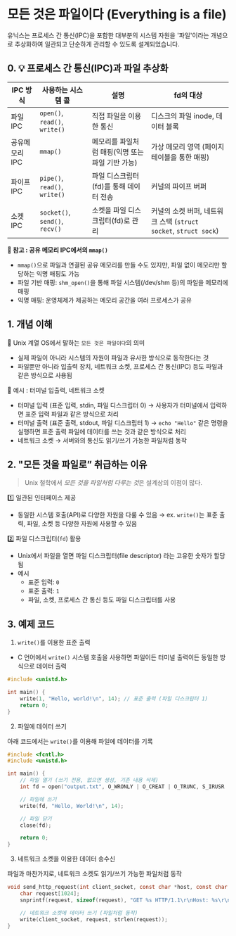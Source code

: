 # 모든 것은 파일이다 (Everything is a file)

유닉스는 프로세스 간 통신(IPC)을 포함한 대부분의 시스템 자원을 '파일'이라는 개념으로 추상화하여 일관되고 단순하게 관리할 수 있도록 설계되었습니다.

## 0. 💡 프로세스 간 통신(IPC)과 파일 추상화

| IPC 방식       | 사용하는 시스템 콜             | 설명                                             | fd의 대상                                                        |
| -------------- | ------------------------------ | ------------------------------------------------ | ---------------------------------------------------------------- |
| 파일 IPC       | `open()`, `read()`, `write()`  | 직접 파일을 이용한 통신                          | 디스크의 파일 inode, 데이터 블록                                 |
| 공유메모리 IPC | `mmap()`                       | 메모리를 파일처럼 매핑(익명 또는 파일 기반 가능) | 가상 메모리 영역 (페이지 테이블을 통한 매핑)                     |
| 파이프 IPC     | `pipe()`, `read()`, `write()`  | 파일 디스크립터(fd)를 통해 데이터 전송           | 커널의 파이프 버퍼                                               |
| 소켓 IPC       | `socket()`, `send()`, `recv()` | 소켓을 파일 디스크립터(fd)로 관리                | 커널의 소켓 버퍼, 네트워크 스택 (`struct socket`, `struct sock`) |

**📌 참고 : 공유 메모리 IPC에서의 `mmap()`**

- `mmap()`으로 파일과 연결된 공유 메모리를 만들 수도 있지만, 파일 없이 메모리만 할당하는 익명 매핑도 가능
- 파일 기반 매핑: `shm_open()`을 통해 파일 시스템(/dev/shm 등)의 파일을 메모리에 매핑
- 익명 매핑: 운영체제가 제공하는 메모리 공간을 여러 프로세스가 공유

## **1. 개념 이해**

📌 Unix 계열 OS에서 말하는 `모든 것은 파일이다`의 의미

- 실제 파일이 아니라 시스템의 자원이 파일과 유사한 방식으로 동작한다는 것
- 파일뿐만 아니라 입출력 장치, 네트워크 소켓, 프로세스 간 통신(IPC) 등도 파일과 같은 방식으로 사용됨

📌 예시 : 터미널 입출력, 네트워크 소켓

- 터미널 입력 (표준 입력, stdin, 파일 디스크립터 0)
  → 사용자가 터미널에서 입력하면 표준 입력 파일과 같은 방식으로 처리
- 터미널 출력 (표준 출력, stdout, 파일 디스크립터 1)
  → `echo "Hello"` 같은 명령을 실행하면 표준 출력 파일에 데이터를 쓰는 것과 같은 방식으로 처리
- 네트워크 소켓
  → 서버와의 통신도 읽기/쓰기 가능한 파일처럼 동작

## 2. **"모든 것을 파일로” 취급하는 이유**

> Unix 철학에서 *모든 것을 파일처럼 다루는 것*은 설계상의 이점이 많다.

1️⃣ 일관된 인터페이스 제공

- 동일한 시스템 호출(API)로 다양한 자원을 다룰 수 있음
  → ex. `write()`는 표준 출력, 파일, 소켓 등 다양한 자원에 사용할 수 있음

2️⃣ 파일 디스크립터(`fd`) 활용

- Unix에서 파일을 열면 파일 디스크립터(file descriptor) 라는 고유한 숫자가 할당됨
- 예시
  - 표준 입력: `0`
  - 표준 출력: `1`
  - 파일, 소켓, 프로세스 간 통신 등도 파일 디스크립터를 사용

## 3. **예제 코드**

1. `write()`를 이용한 표준 출력

- C 언어에서 `write()` 시스템 호출을 사용하면 파일이든 터미널 출력이든 동일한 방식으로 데이터 출력

```c
#include <unistd.h>

int main() {
    write(1, "Hello, world!\n", 14); // 표준 출력 (파일 디스크립터 1)
    return 0;
}
```

2. 파일에 데이터 쓰기

아래 코드에서는 `write()`를 이용해 파일에 데이터를 기록

```c
#include <fcntl.h>
#include <unistd.h>

int main() {
    // 파일 열기 (쓰기 전용, 없으면 생성, 기존 내용 삭제)
    int fd = open("output.txt", O_WRONLY | O_CREAT | O_TRUNC, S_IRUSR | S_IWUSR);

    // 파일에 쓰기
    write(fd, "Hello, World!\n", 14);

    // 파일 닫기
    close(fd);

    return 0;
}
```

3. 네트워크 소켓을 이용한 데이터 송수신

파일과 마찬가지로, 네트워크 소켓도 읽기/쓰기 가능한 파일처럼 동작

```c
void send_http_request(int client_socket, const char *host, const char *path) {
    char request[1024];
    snprintf(request, sizeof(request), "GET %s HTTP/1.1\r\nHost: %s\r\n\r\n", path, host);

    // 네트워크 소켓에 데이터 쓰기 (파일처럼 동작)
    write(client_socket, request, strlen(request));
}
```
